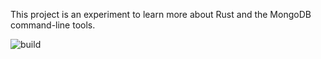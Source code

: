 This project is an experiment to learn more about Rust and the MongoDB command-line tools.

![build](https://github.com/glowe/bsondump/workflows/build/badge.svg)
